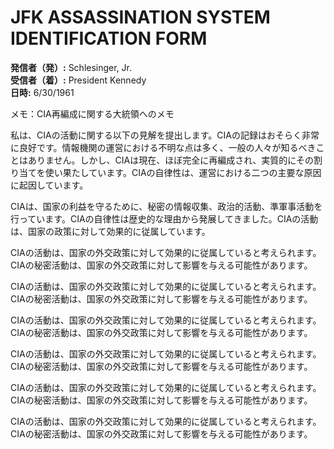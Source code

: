 # JFK ASSASSINATION SYSTEM IDENTIFICATION FORM

**発信者（発）:** Schlesinger, Jr.  
**受信者（着）:** President Kennedy  
**日時:** 6/30/1961  

メモ：CIA再編成に関する大統領へのメモ

私は、CIAの活動に関する以下の見解を提出します。CIAの記録はおそらく非常に良好です。情報機関の運営における不明な点は多く、一般の人々が知るべきことはありません。しかし、CIAは現在、ほぼ完全に再編成され、実質的にその割り当てを使い果たしています。CIAの自律性は、運営における二つの主要な原因に起因しています。

CIAは、国家の利益を守るために、秘密の情報収集、政治的活動、準軍事活動を行っています。CIAの自律性は歴史的な理由から発展してきました。CIAの活動は、国家の政策に対して効果的に従属しています。

CIAの活動は、国家の外交政策に対して効果的に従属していると考えられます。CIAの秘密活動は、国家の外交政策に対して影響を与える可能性があります。

CIAの活動は、国家の外交政策に対して効果的に従属していると考えられます。CIAの秘密活動は、国家の外交政策に対して影響を与える可能性があります。

CIAの活動は、国家の外交政策に対して効果的に従属していると考えられます。CIAの秘密活動は、国家の外交政策に対して影響を与える可能性があります。

CIAの活動は、国家の外交政策に対して効果的に従属していると考えられます。CIAの秘密活動は、国家の外交政策に対して影響を与える可能性があります。

CIAの活動は、国家の外交政策に対して効果的に従属していると考えられます。CIAの秘密活動は、国家の外交政策に対して影響を与える可能性があります。

CIAの活動は、国家の外交政策に対して効果的に従属していると考えられます。CIAの秘密活動は、国家の外交政策に対して影響を与える可能性があります。